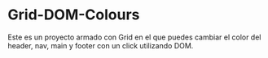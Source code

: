# Grid-DOM-Colours

Este es un proyecto armado con Grid en el que puedes cambiar el color del header, nav, main y footer con un click utilizando DOM.
